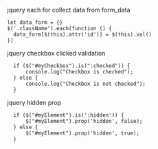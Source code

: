 jquery each for collect data from form_data

```
let data_form = {}
$('.className').each(function () {
  data_form[$(this).attr('id')] = $(this).val()
})
```

jquery checkbox clicked validation

```
  if ($("#myCheckbox").is(":checked")) {
      console.log("Checkbox is checked");
  } else {
      console.log("Checkbox is not checked");
  }
```

jquery hidden prop

```
  if ($("#myElement").is(':hidden')) {
      $("#myElement").prop('hidden', false);
  } else {
      $("#myElement").prop('hidden', true);
  }
```
